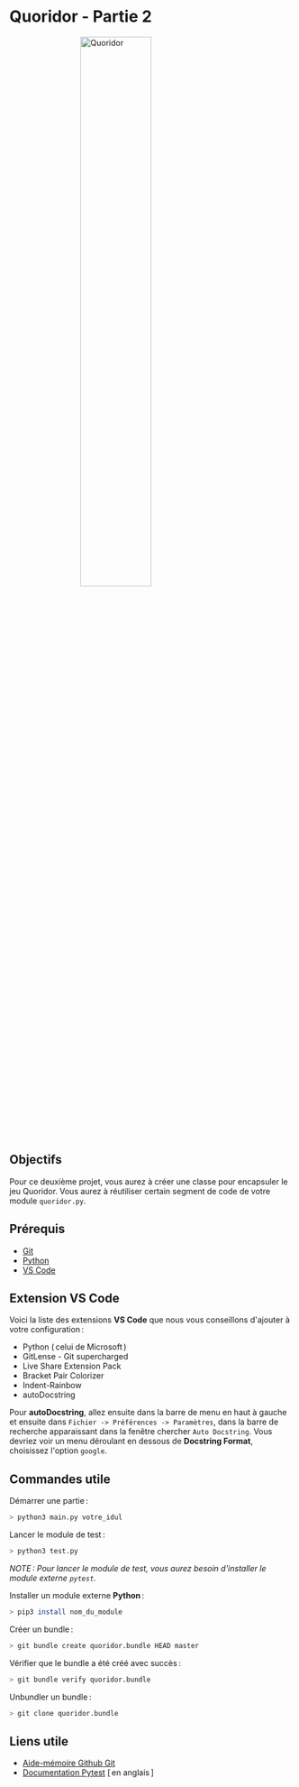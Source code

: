 # Quoridor - Partie 2

<img src="https://python.gel.ulaval.ca/media/notebook/quoridor.png" style="display: block; margin-left: auto; margin-right: auto;" alt="Quoridor" width="50%" height="auto">

## Objectifs

Pour ce deuxième projet, vous aurez à créer une classe pour encapsuler le jeu Quoridor. Vous aurez à réutiliser certain segment de code de votre module `quoridor.py`.

## Prérequis

- [Git](https://git-scm.com/downloads/)
- [Python](https://www.python.org/downloads/)
- [VS Code](https://code.visualstudio.com/download/)

## Extension VS Code

Voici la liste des extensions **VS Code** que nous vous conseillons d'ajouter à votre configuration&thinsp;:

- Python (&thinsp;celui de Microsoft&thinsp;)
- GitLense - Git supercharged
- Live Share Extension Pack
- Bracket Pair Colorizer
- Indent-Rainbow
- autoDocstring

Pour **autoDocstring**, allez ensuite dans la barre de menu en haut à gauche et ensuite dans `Fichier -> Préférences -> Paramètres`, dans la barre de recherche apparaissant dans la fenêtre chercher `Auto Docstring`.
Vous devriez voir un menu déroulant en dessous de **Docstring Format**, choisissez l'option `google`.

## Commandes utile

Démarrer une partie&thinsp;:

``` bash
> python3 main.py votre_idul
```

Lancer le module de test&thinsp;:

``` bash
> python3 test.py
```

*NOTE&thinsp;: Pour lancer le module de test, vous aurez besoin d'installer le module externe `pytest`.*

Installer un module externe **Python**&thinsp;:

``` bash
> pip3 install nom_du_module
```

Créer un bundle&thinsp;:

``` bash
> git bundle create quoridor.bundle HEAD master
```

Vérifier que le bundle a été créé avec succès&thinsp;:

``` bash
> git bundle verify quoridor.bundle
```

Unbundler un bundle&thinsp;:

``` bash
> git clone quoridor.bundle
```

## Liens utile

- [Aide-mémoire Github Git](https://github.github.com/training-kit/downloads/fr/github-git-cheat-sheet.pdf)
- [Documentation Pytest](https://docs.pytest.org/en/latest/) [&thinsp;en anglais&thinsp;]
